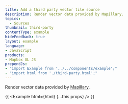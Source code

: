 ```yaml
---
title: Add a third party vector tile source
description: Render vector data provided by Mapillary.
topics:
  - Sources
thumbnail: third-party
contentType: example
hideFeedback: true
layout: example
language:
- JavaScript
products:
- Mapbox GL JS
prependJs:
- "import Example from '../../components/example';"
- "import html from './third-party.html';"
---
```


Render vector data provided by [Mapillary](https://www.mapillary.com/developer/tiles-documentation/#sequence-layer).

{{ <Example html={html} {...this.props} /> }}
